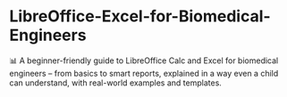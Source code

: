 # LibreOffice-Excel-for-Biomedical-Engineers
 📊 A beginner-friendly guide to LibreOffice Calc and Excel for biomedical engineers – from basics to smart reports, explained in a way even a child can understand, with real-world examples and templates.
